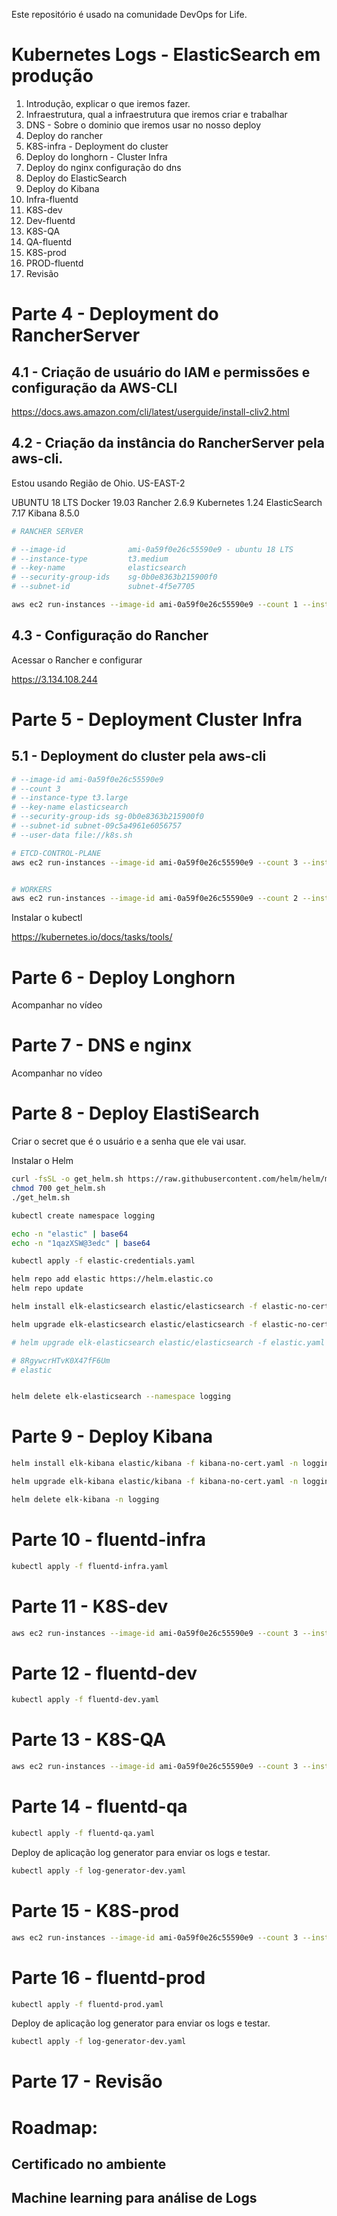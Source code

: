 
Este repositório é usado na comunidade DevOps for Life.

# Kubernetes Logs - ElasticSearch em produção

1) Introdução, explicar o que iremos fazer.
2) Infraestrutura, qual a infraestrutura que iremos criar e trabalhar
3) DNS - Sobre o dominio que iremos usar no nosso deploy
4) Deploy do rancher
5) K8S-infra - Deployment do cluster
6) Deploy do longhorn - Cluster Infra
7) Deploy do nginx configuração do dns
8) Deploy do ElasticSearch
9) Deploy do Kibana
10) Infra-fluentd
11) K8S-dev
12) Dev-fluentd
13) K8S-QA
14) QA-fluentd
15) K8S-prod
16) PROD-fluentd
17) Revisão

# Parte 4 - Deployment do RancherServer

## 4.1 - Criação de usuário do IAM e permissões e configuração da AWS-CLI

https://docs.aws.amazon.com/cli/latest/userguide/install-cliv2.html

## 4.2 - Criação da instância do RancherServer pela aws-cli.

Estou usando Região de Ohio. US-EAST-2

UBUNTU 18 LTS
Docker 19.03
Rancher 2.6.9
Kubernetes 1.24
ElasticSearch 7.17
Kibana 8.5.0

```sh 
# RANCHER SERVER

# --image-id              ami-0a59f0e26c55590e9 - ubuntu 18 LTS
# --instance-type         t3.medium 
# --key-name              elasticsearch 
# --security-group-ids    sg-0b0e8363b215900f0 
# --subnet-id             subnet-4f5e7705

aws ec2 run-instances --image-id ami-0a59f0e26c55590e9 --count 1 --instance-type t3.medium --key-name elasticsearch --security-group-ids sg-0b0e8363b215900f0 --subnet-id subnet-67c83f0e --user-data file://rancher.sh --tag-specifications 'ResourceType=instance,Tags=[{Key=Name,Value=rancherserver}]' 'ResourceType=volume,Tags=[{Key=Name,Value=rancherserver}]' 

```

## 4.3 - Configuração do Rancher
Acessar o Rancher e configurar

https://3.134.108.244

# Parte 5 - Deployment Cluster Infra

## 5.1 - Deployment do cluster pela aws-cli

```sh
# --image-id ami-0a59f0e26c55590e9
# --count 3 
# --instance-type t3.large 
# --key-name elasticsearch 
# --security-group-ids sg-0b0e8363b215900f0 
# --subnet-id subnet-09c5a4961e6056757 
# --user-data file://k8s.sh

# ETCD-CONTROL-PLANE
aws ec2 run-instances --image-id ami-0a59f0e26c55590e9 --count 3 --instance-type t3.small --key-name elasticsearch --security-group-ids sg-0b0e8363b215900f0 --subnet-id subnet-67c83f0e --user-data file://k8s-infra-etcd.sh   --block-device-mapping "[ { \"DeviceName\": \"/dev/sda1\", \"Ebs\": { \"VolumeSize\": 30 } } ]" --tag-specifications 'ResourceType=instance,Tags=[{Key=Name,Value=k8s}]' 'ResourceType=volume,Tags=[{Key=Name,Value=k8s-infra}]'  


# WORKERS
aws ec2 run-instances --image-id ami-0a59f0e26c55590e9 --count 2 --instance-type t3.large --key-name elasticsearch --security-group-ids sg-0b0e8363b215900f0 --subnet-id subnet-67c83f0e --user-data file://k8s-infra-worker.sh   --block-device-mapping "[ { \"DeviceName\": \"/dev/sda1\", \"Ebs\": { \"VolumeSize\": 100 } } ]" --tag-specifications 'ResourceType=instance,Tags=[{Key=Name,Value=k8s}]' 'ResourceType=volume,Tags=[{Key=Name,Value=k8s-infra}]'    


```

Instalar o kubectl 

https://kubernetes.io/docs/tasks/tools/


# Parte 6 - Deploy Longhorn
Acompanhar no vídeo

# Parte 7 - DNS e nginx
Acompanhar no vídeo



# Parte 8 - Deploy ElastiSearch

Criar o secret que é o usuário e a senha que ele vai usar.

Instalar o Helm

```sh
curl -fsSL -o get_helm.sh https://raw.githubusercontent.com/helm/helm/main/scripts/get-helm-3
chmod 700 get_helm.sh
./get_helm.sh
```


```sh
kubectl create namespace logging

echo -n "elastic" | base64
echo -n "1qazXSW@3edc" | base64

kubectl apply -f elastic-credentials.yaml

helm repo add elastic https://helm.elastic.co
helm repo update

helm install elk-elasticsearch elastic/elasticsearch -f elastic-no-cert.yaml --namespace logging 

helm upgrade elk-elasticsearch elastic/elasticsearch -f elastic-no-cert.yaml --namespace logging 

# helm upgrade elk-elasticsearch elastic/elasticsearch -f elastic.yaml --namespace logging 

# 8RgywcrHTvK0X47fF6Um
# elastic


helm delete elk-elasticsearch --namespace logging 
```


# Parte 9 - Deploy Kibana


```sh 
helm install elk-kibana elastic/kibana -f kibana-no-cert.yaml -n logging

helm upgrade elk-kibana elastic/kibana -f kibana-no-cert.yaml -n logging

helm delete elk-kibana -n logging
```

# Parte 10 - fluentd-infra

```sh
kubectl apply -f fluentd-infra.yaml
```



# Parte 11 - K8S-dev

```sh
aws ec2 run-instances --image-id ami-0a59f0e26c55590e9 --count 3 --instance-type t3.2xlarge --key-name elasticsearch --security-group-ids sg-0b0e8363b215900f0 --subnet-id subnet-67c83f0e --user-data file://k8s-dev.sh   --block-device-mapping "[ { \"DeviceName\": \"/dev/sda1\", \"Ebs\": { \"VolumeSize\": 100 } } ]" --tag-specifications 'ResourceType=instance,Tags=[{Key=Name,Value=k8s-dev}]' 'ResourceType=volume,Tags=[{Key=Name,Value=k8s-dev}]'  
```

# Parte 12 - fluentd-dev
```sh
kubectl apply -f fluentd-dev.yaml
```

# Parte 13 - K8S-QA

```sh
aws ec2 run-instances --image-id ami-0a59f0e26c55590e9 --count 3 --instance-type t3.2xlarge --key-name elasticsearch --security-group-ids sg-0b0e8363b215900f0 --subnet-id subnet-67c83f0e --user-data file://k8s-qa.sh   --block-device-mapping "[ { \"DeviceName\": \"/dev/sda1\", \"Ebs\": { \"VolumeSize\": 100 } } ]" --tag-specifications 'ResourceType=instance,Tags=[{Key=Name,Value=k8s-qa}]' 'ResourceType=volume,Tags=[{Key=Name,Value=k8s-qa}]'  
```

# Parte 14 - fluentd-qa
```sh
kubectl apply -f fluentd-qa.yaml
```

Deploy de aplicação log generator para enviar os logs e testar.
```sh
kubectl apply -f log-generator-dev.yaml
```

# Parte 15 - K8S-prod

```sh
aws ec2 run-instances --image-id ami-0a59f0e26c55590e9 --count 3 --instance-type t3.2xlarge --key-name elasticsearch --security-group-ids sg-0b0e8363b215900f0 --subnet-id subnet-67c83f0e --user-data file://k8s-prod.sh   --block-device-mapping "[ { \"DeviceName\": \"/dev/sda1\", \"Ebs\": { \"VolumeSize\": 100 } } ]" --tag-specifications 'ResourceType=instance,Tags=[{Key=Name,Value=k8s-prod}]' 'ResourceType=volume,Tags=[{Key=Name,Value=k8s-prod}]'  
```


# Parte 16 - fluentd-prod
```sh
kubectl apply -f fluentd-prod.yaml
```
Deploy de aplicação log generator para enviar os logs e testar.
```sh
kubectl apply -f log-generator-dev.yaml
```

# Parte 17 - Revisão



# Roadmap:
## Certificado no ambiente
## Machine learning para análise de Logs

